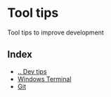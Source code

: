 # Tool tips
Tool tips to improve development



## Index
- [.. Dev tips](../README.md)
- [Windows Terminal](./WindowsTerminal.md)
- [Git](./Git.md)